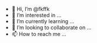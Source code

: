 - 👋 Hi, I’m @fkffk
- 👀 I’m interested in ...
- 🌱 I’m currently learning ...
- 💞️ I’m looking to collaborate on ...
- 📫 How to reach me ...

<!---
fkffk/fkffk is a ✨ special ✨ repository because its `README.md` (this file) appears on your GitHub profile.
You can click the Preview link to take a look at your changes.
--->
